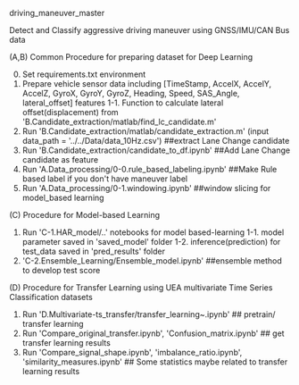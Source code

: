 driving_maneuver_master

Detect and Classify aggressive driving maneuver using GNSS/IMU/CAN Bus data


(A,B) Common Procedure for preparing dataset for Deep Learning

0. Set requirements.txt environment
1. Prepare vehicle sensor data including 
[TimeStamp, AccelX, AccelY, AccelZ, GyroX, GyroY, GyroZ, Heading, Speed, SAS_Angle, lateral_offset] features
1-1. Function to calculate lateral offset(displacement) from 'B.Candidate_extraction/matlab/find_lc_candidate.m' 
2. Run 'B.Candidate_extraction/matlab/candidate_extraction.m' 	(input data_path = '../../Data/data_10Hz.csv')	##extract Lane Change candidate 
3. Run 'B.Candidate_extraction/candidate_to_df.ipynb'	##Add Lane Change candidate as feature
4. Run 'A.Data_processing/0-0.rule_based_labeling.ipynb'	##Make Rule based label if you don't have maneuver label
5. Run 'A.Data_processing/0-1.windowing.ipynb'  	##window slicing for model_based learning

(C) Procedure for Model-based Learning

1. Run 'C-1.HAR_model/..' notebooks for model based-learning
1-1. model parameter saved in 'saved_model' folder
1-2. inference(prediction) for test_data saved in 'pred_results' folder
2. 'C-2.Ensemble_Learning/Ensemble_model.ipynb'	##ensemble method to develop test score

(D) Procedure for Transfer Learning using UEA multivariate Time Series Classification datasets 

1. Run 'D.Multivariate-ts_transfer/transfer_learning~.ipynb'	## pretrain/ transfer learning 
2. Run 'Compare_original_transfer.ipynb', 'Confusion_matrix.ipynb'	## get transfer learning results
3. Run 'Compare_signal_shape.ipynb', 'imbalance_ratio.ipynb', 'similarity_measures.ipynb'	## Some statistics maybe related to transfer learning results
